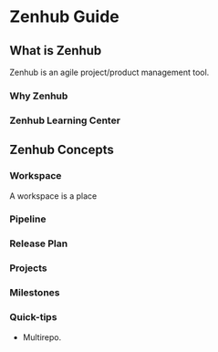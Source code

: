 # Zenhub Guide
## What is Zenhub
Zenhub is an agile project/product management tool. 

### Why Zenhub

### Zenhub Learning Center

###

## Zenhub Concepts
### Workspace
A workspace is a place
### Pipeline
### Release Plan
### Projects
### Milestones
### 

### Quick-tips
- Multirepo.
